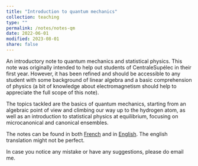 ```yaml
---
title: "Introduction to quantum mechanics"
collection: teaching
type: ""
permalink: /notes/notes-qm
date: 2022-06-01
modified: 2023-08-01
share: false
---
```


An introductory note to quantum mechanics and statistical physics.
This note was originally intended to help out students of CentraleSupélec in
their first year. However, it has been refined and should be accessible to any
student with some background of linear algebra and a basic comprehension of
physics (a bit of knowledge about electromagnetism should help to appreciate the
full scope of this note).

The topics tackled are the basics of quantum mechanics, starting from an
algebraic point of view and climbing our way up to the hydrogen atom, as well as
an introduction to statistical physics at equilibrium, focusing on
microcanonical and canonical ensembles.

The notes can be found in both
[French](http://tampi2002.github.io/files/notes/PhyQ.pdf) and in
[English](http://tampi2002.github.io/files/notes/QuantumPhys.pdf). The english
translation might not be perfect.

In case you notice any mistake or have any suggestions, please do email me. 